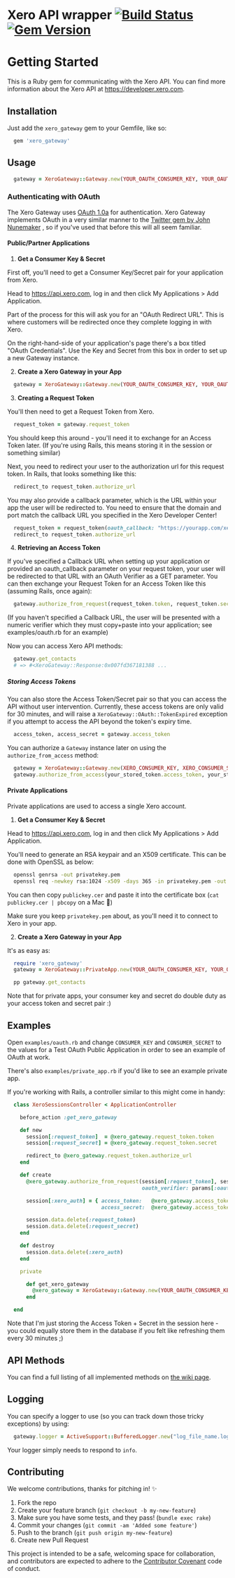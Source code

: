 Xero API wrapper [![Build Status](https://travis-ci.org/xero-gateway/xero_gateway.svg?branch=master)](https://travis-ci.org/xero-gateway/xero_gateway) [![Gem Version](https://badge.fury.io/rb/xero_gateway.svg)](https://badge.fury.io/rb/xero_gateway)
================

# Getting Started

This is a Ruby gem for communicating with the Xero API.
You can find more information about the Xero API at <https://developer.xero.com>.

## Installation

Just add the `xero_gateway` gem to your Gemfile, like so:

```ruby
  gem 'xero_gateway'
```

## Usage

```ruby
  gateway = XeroGateway::Gateway.new(YOUR_OAUTH_CONSUMER_KEY, YOUR_OAUTH_CONSUMER_SECRET)
```

### Authenticating with OAuth

The Xero Gateway uses [OAuth 1.0a](https://oauth.net/core/1.0a/) for authentication. Xero Gateway
implements OAuth in a very similar manner to the [Twitter gem by John Nunemaker](http://github.com/jnunemaker/twitter)
, so if you've used that before this will all seem familiar.

#### Public/Partner Applications

  1. **Get a Consumer Key & Secret**

  First off, you'll need to get a Consumer Key/Secret pair for your application from Xero.

  Head to <https://api.xero.com>, log in and then click My Applications &gt; Add Application.

  Part of the process for this will ask you for an "OAuth Redirect URL". This is where customers will be redirected once they complete logging in with Xero.

  On the right-hand-side of your application's page there's a box titled "OAuth Credentials". Use the Key and Secret from this box in order to set up a new Gateway instance.

  2. **Create a Xero Gateway in your App**

  ```ruby
    gateway = XeroGateway::Gateway.new(YOUR_OAUTH_CONSUMER_KEY, YOUR_OAUTH_CONSUMER_SECRET)
  ```

  3. **Creating a Request Token**

  You'll then need to get a Request Token from Xero.

  ```ruby
    request_token = gateway.request_token
  ```

  You should keep this around - you'll need it to exchange for an Access Token later. (If you're using Rails, this means storing it in the session or something similar)

  Next, you need to redirect your user to the authorization url for this request token. In Rails, that looks something like this:

  ```ruby
    redirect_to request_token.authorize_url
  ```

  You may also provide a callback parameter, which is the URL within your app the user will be redirected to. You need to ensure that the domain and port match the callback URL you specified in the Xero Developer Center!

  ```ruby
    request_token = request_token(oauth_callback: "https://yourapp.com/xero/callback")
    redirect_to request_token.authorize_url
  ```

  4. **Retrieving an Access Token**

  If you've specified a Callback URL when setting up your application or provided an oauth\_callback parameter on your request token, your user will be redirected to that URL with an OAuth Verifier as a GET parameter. You can then exchange your Request Token for an Access Token like this (assuming Rails, once again):

  ```ruby
    gateway.authorize_from_request(request_token.token, request_token.secret, oauth_verifier: params[:oauth_verifier])
  ```

  (If you haven't specified a Callback URL, the user will be presented with a numeric verifier which they must copy+paste into your application; see examples/oauth.rb for an example)

  Now you can access Xero API methods:

  ```ruby
    gateway.get_contacts
    # => #<XeroGateway::Response:0x007fd367181388 ...
  ```

  ##### Storing Access Tokens

  You can also store the Access Token/Secret pair so that you can access
  the API without user intervention. Currently, these access tokens are
  only valid for 30 minutes, and will raise a
  `XeroGateway::OAuth::TokenExpired` exception if you attempt to access the
  API beyond the token's expiry time.

  ```ruby
    access_token, access_secret = gateway.access_token
  ```

  You can authorize a `Gateway` instance later on using the
  `authorize_from_access` method:

  ```ruby
    gateway = XeroGateway::Gateway.new(XERO_CONSUMER_KEY, XERO_CONSUMER_SECRET)
    gateway.authorize_from_access(your_stored_token.access_token, your_stored_token.access_secret)
  ```

 #### Private Applications

Private applications are used to access a single Xero account.

1. **Get a Consumer Key & Secret**

  Head to <https://api.xero.com>, log in and then click My Applications &gt; Add Application.

  You'll need to generate an RSA keypair and an X509 certificate. This can be done with OpenSSL as below:

  ```bash
    openssl genrsa -out privatekey.pem
    openssl req -newkey rsa:1024 -x509 -days 365 -in privatekey.pem -out publickey.cer
  ```

  You can then copy `publickey.cer` and paste it into the certificate box (`cat publickey.cer | pbcopy` on a Mac :apple:)

  Make sure you keep `privatekey.pem` about, as you'll need it to connect to Xero in your app.

2. **Create a Xero Gateway in your App**

  It's as easy as:

  ```ruby
    require 'xero_gateway'
    gateway = XeroGateway::PrivateApp.new(YOUR_OAUTH_CONSUMER_KEY, YOUR_OAUTH_CONSUMER_SECRET, PATH_TO_YOUR_PRIVATE_KEY)

    pp gateway.get_contacts
  ```

  Note that for private apps, your consumer key and secret do double duty as your access token and secret pair :)

## Examples

Open `examples/oauth.rb` and change `CONSUMER_KEY` and `CONSUMER_SECRET` to
the values for a Test OAuth Public Application in order to see an example of
OAuth at work.

There's also `examples/private_app.rb` if you'd like to see an example private app.

If you're working with Rails, a controller similar to this might come in
handy:

```ruby
  class XeroSessionsController < ApplicationController

    before_action :get_xero_gateway

    def new
      session[:request_token]  = @xero_gateway.request_token.token
      session[:request_secret] = @xero_gateway.request_token.secret

      redirect_to @xero_gateway.request_token.authorize_url
    end

    def create
      @xero_gateway.authorize_from_request(session[:request_token], session[:request_secret],
                                           oauth_verifier: params[:oauth_verifier])

      session[:xero_auth] = { access_token:   @xero_gateway.access_token.token,
                              access_secret:  @xero_gateway.access_token.secret }

      session.data.delete(:request_token)
      session.data.delete(:request_secret)
    end

    def destroy
      session.data.delete(:xero_auth)
    end

    private

      def get_xero_gateway
        @xero_gateway = XeroGateway::Gateway.new(YOUR_OAUTH_CONSUMER_KEY, YOUR_OAUTH_CONSUMER_SECRET)
      end

  end
```

Note that I'm just storing the Access Token + Secret in the session here - you could equally store them in the database if you felt like
refreshing them every 30 minutes ;)

## API Methods

You can find a full listing of all implemented methods on [the wiki page](https://github.com/xero-gateway/xero_gateway/wiki/API-Methods).

## Logging

You can specify a logger to use (so you can track down those tricky
exceptions) by using:

```ruby
  gateway.logger = ActiveSupport::BufferedLogger.new("log_file_name.log")
```

Your logger simply needs to respond to `info`.

## Contributing

We welcome contributions, thanks for pitching in! :sparkles:

1. Fork the repo
2. Create your feature branch (`git checkout -b my-new-feature`)
3. Make sure you have some tests, and they pass! (`bundle exec rake`)
4. Commit your changes (`git commit -am 'Added some feature'`)
5. Push to the branch (`git push origin my-new-feature`)
6. Create new Pull Request

This project is intended to be a safe, welcoming space for collaboration, and contributors are expected to adhere to the [Contributor Covenant](http://contributor-covenant.org) code of conduct.

